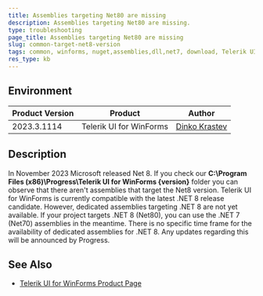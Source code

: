 ```yaml
---
title: Assemblies targeting Net80 are missing
description: Assemblies targeting Net80 are missing.
type: troubleshooting
page_title: Assemblies targeting Net80 are missing
slug: common-target-net8-version
tags: common, winforms, nuget,assemblies,dll,net7, download, Telerik UI, AllControls.Net80
res_type: kb
---
```


## Environment

|Product Version|Product|Author|
|----|----|----|
|2023.3.1114|Telerik UI for WinForms|[Dinko Krastev](https://www.telerik.com/blogs/author/dinko-krastev)|

## Description

In November 2023 Microsoft released Net 8. If you check our **C:\Program Files (x86)\Progress\Telerik UI for WinForms {version}** folder you can observe that there aren't assemblies that target the Net8 version. Telerik UI for WinForms is currently compatible with the latest .NET 8 release candidate. However, dedicated assemblies targeting .NET 8 are not yet available. If your project targets .NET 8 (Net80), you can use the .NET 7 (Net70) assemblies in the meantime. There is no specific time frame for the availability of dedicated assemblies for .NET 8. Any updates regarding this will be announced by Progress.

## See Also
- [Telerik UI for WinForms Product Page](https://www.telerik.com/products/winforms.aspx)
